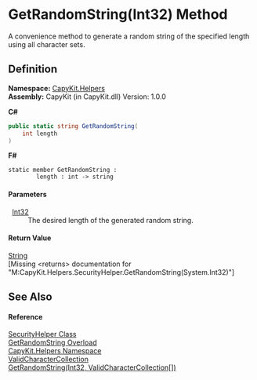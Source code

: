 # GetRandomString(Int32) Method


A convenience method to generate a random string of the specified length using all character sets.



## Definition
**Namespace:** <a href="N_CapyKit_Helpers.md">CapyKit.Helpers</a>  
**Assembly:** CapyKit (in CapyKit.dll) Version: 1.0.0

**C#**
``` C#
public static string GetRandomString(
	int length
)
```
**F#**
``` F#
static member GetRandomString : 
        length : int -> string 
```



#### Parameters
<dl><dt>  <a href="https://learn.microsoft.com/dotnet/api/system.int32" target="_blank" rel="noopener noreferrer">Int32</a></dt><dd>The desired length of the generated random string.</dd></dl>

#### Return Value
<a href="https://learn.microsoft.com/dotnet/api/system.string" target="_blank" rel="noopener noreferrer">String</a>  
\[Missing &lt;returns&gt; documentation for "M:CapyKit.Helpers.SecurityHelper.GetRandomString(System.Int32)"\]

## See Also


#### Reference
<a href="T_CapyKit_Helpers_SecurityHelper.md">SecurityHelper Class</a>  
<a href="Overload_CapyKit_Helpers_SecurityHelper_GetRandomString.md">GetRandomString Overload</a>  
<a href="N_CapyKit_Helpers.md">CapyKit.Helpers Namespace</a>  
<a href="T_CapyKit_Helpers_ValidCharacterCollection.md">ValidCharacterCollection</a>  
<a href="M_CapyKit_Helpers_SecurityHelper_GetRandomString_1.md">GetRandomString(Int32, ValidCharacterCollection[])</a>  
